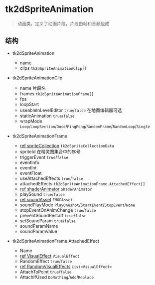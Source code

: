 ﻿# tk2dSpriteAnimation

> 动画类，定义了动画片段，片段由帧和音频组成

## 结构

- tk2dSpriteAnimation
  * name
  * clips `tk2dSpriteAnimationClip[]`

- tk2dSpriteAnimationClip
  * name 片段名
  * frames `tk2dSpriteAnimationFrame[]`
  * fps
  * loopStart
  * useableInLevelEditor `true`/`false` 在地图编辑器可选
  * staticAnimation `true`/`false`
  * wrapMode `Loop`/`LoopSection`/`Once`/`PingPong`/`RandomFrame`/`RandomLoop`/`Single`

- tk2dSpriteAnimationFrame
  * <u>ref spriteCollection</u> `tk2dSpriteCollectionData`
  * spriteId 在精灵图集合中的序号
  * triggerEvent `true`/`false`
  * eventInfo
  * eventInt
  * eventFloat
  * useAttachedEffects `true`/`false`
  * attachedEffects `tk2dSpriteAnimationFrame.AttachedEffect[]`
  * <u>ref shaderAnimator</u> `ShaderAnimator`
  * playSound `true`/`false`
  * <u>ref soundAsset</u> `FMODAsset`
  * soundPlayMode `PlayOneshot`/`StartEvent`/`StopEvent`/`None`
  * stopEventOnAnimChange `true`/`false`
  * preventSoundRestart `true`/`false`
  * setSoundParam `true`/`false`
  * soundParamName
  * soundParamValue

- tk2dSpriteAnimationFrame.AttachedEffect
  * Name
  * <u>ref VisualEffect</u> `VisualEffect`
  * RandomEffect `true`/`false`
  * <u>ref RandomVisualEffects</u> `List<VisualEffect>`
  * AttachToPoint `true`/`false`
  * AttachIfUsed `DoNothing`/`Add`/`Replace`
